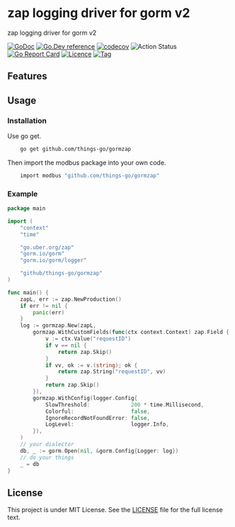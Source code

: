 # zap logging driver for gorm v2
zap logging driver for gorm v2

[![GoDoc](https://godoc.org/github.com/things-go/gormzap?status.svg)](https://godoc.org/github.com/things-go/gormzap)
[![Go.Dev reference](https://img.shields.io/badge/go.dev-reference-blue?logo=go&logoColor=white)](https://pkg.go.dev/github.com/things-go/gormzap?tab=doc)
[![codecov](https://codecov.io/gh/things-go/gormzap/branch/main/graph/badge.svg)](https://codecov.io/gh/things-go/gormzap)
![Action Status](https://github.com/things-go/gormzap/workflows/Go/badge.svg)
[![Go Report Card](https://goreportcard.com/badge/github.com/things-go/gormzap)](https://goreportcard.com/report/github.com/things-go/gormzap)
[![Licence](https://img.shields.io/github/license/things-go/gormzap)](https://raw.githubusercontent.com/things-go/gormzap/main/LICENSE)
[![Tag](https://img.shields.io/github/v/tag/things-go/gormzap)](https://github.com/things-go/gormzap/tags)

## Features


## Usage

### Installation

Use go get.
```bash
    go get github.com/things-go/gormzap
```

Then import the modbus package into your own code.
```bash
    import modbus "github.com/things-go/gormzap"
```

### Example

[embedmd]:# (_example/main.go go)
```go
package main

import (
	"context"
	"time"

	"go.uber.org/zap"
	"gorm.io/gorm"
	"gorm.io/gorm/logger"

	"github/things-go/gormzap"
)

func main() {
	zapL, err := zap.NewProduction()
	if err != nil {
		panic(err)
	}
	log := gormzap.New(zapL,
		gormzap.WithCustomFields(func(ctx context.Context) zap.Field {
			v := ctx.Value("requestID")
			if v == nil {
				return zap.Skip()
			}
			if vv, ok := v.(string); ok {
				return zap.String("requestID", vv)
			}
			return zap.Skip()
		}),
		gormzap.WithConfig(logger.Config{
			SlowThreshold:             200 * time.Millisecond,
			Colorful:                  false,
			IgnoreRecordNotFoundError: false,
			LogLevel:                  logger.Info,
		}),
	)
	// your dialector
	db, _ := gorm.Open(nil, &gorm.Config{Logger: log})
	// do your things
	_ = db
}
```

## License

This project is under MIT License. See the [LICENSE](LICENSE) file for the full license text.
